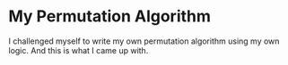 # My Permutation Algorithm

I challenged myself to write my own permutation algorithm using my own logic. And this is what I came up with.
